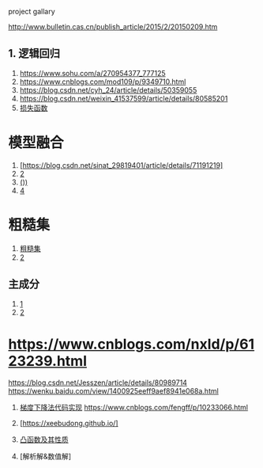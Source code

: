 project gallary


http://www.bulletin.cas.cn/publish_article/2015/2/20150209.htm



## 1. 逻辑回归
1. https://www.sohu.com/a/270954377_777125
2. https://www.cnblogs.com/mod109/p/9349710.html
3. https://blog.csdn.net/cyh_24/article/details/50359055
4. https://blog.csdn.net/weixin_41537599/article/details/80585201
5. [损失函数](https://www.cnblogs.com/yangzsnews/p/7496639.html)


# 模型融合
1. [https://blog.csdn.net/sinat_29819401/article/details/71191219]
2. [2](https://blog.csdn.net/u014248127/article/details/78993753)
3. [())](http://tech.ifeng.com/a/20170929/44704115_0.shtml)
4. [4](https://blog.csdn.net/jiaoyangwm/article/details/81186509)


# 粗糙集
1. [粗糙集](https://blog.csdn.net/windmxf/article/details/2288540)
2. [2](https://www.jianshu.com/p/39920dc2050b)


## 主成分
1. [1](https://blog.csdn.net/program_developer/article/details/80632779)
2. [2](https://blog.csdn.net/qq_36653505/article/details/82025971)

# https://www.cnblogs.com/nxld/p/6123239.html
https://blog.csdn.net/Jesszen/article/details/80989714
https://wenku.baidu.com/view/1400925eeff9aef8941e068a.html

1. [梯度下降法代码实现](https://www.cnblogs.com/focusonepoint/p/6394339.html)
https://www.cnblogs.com/fengff/p/10233066.html

3. [https://xeebudong.github.io/]

2. [凸函数及其性质](https://www.cnblogs.com/always-fight/p/9377554.html)
3. [解析解&数值解]
